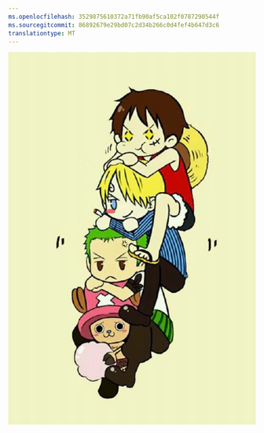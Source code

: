 ```yaml
---
ms.openlocfilehash: 3529875610372a71fb90af5ca102f0787290544f
ms.sourcegitcommit: 86892679e29bd07c2d34b266c0d4fef4b647d3c6
translationtype: MT
---
```

![image](test111222.png)
